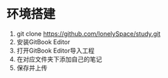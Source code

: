 # 环境搭建

1. git clone https://github.com/lonelySpace/study.git
2. 安装GitBook Editor
3. 打开GitBook Editor导入工程
4. 在对应文件夹下添加自己的笔记
5. 保存并上传


